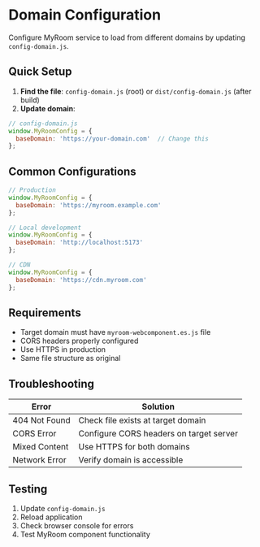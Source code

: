 # Domain Configuration

Configure MyRoom service to load from different domains by updating `config-domain.js`.

## Quick Setup

1. **Find the file**: `config-domain.js` (root) or `dist/config-domain.js` (after build)
2. **Update domain**:

```javascript
// config-domain.js
window.MyRoomConfig = {
  baseDomain: 'https://your-domain.com'  // Change this
};
```

## Common Configurations

```javascript
// Production
window.MyRoomConfig = {
  baseDomain: 'https://myroom.example.com'
};

// Local development
window.MyRoomConfig = {
  baseDomain: 'http://localhost:5173'
};

// CDN
window.MyRoomConfig = {
  baseDomain: 'https://cdn.myroom.com'
};
```

## Requirements

- Target domain must have `myroom-webcomponent.es.js` file
- CORS headers properly configured
- Use HTTPS in production
- Same file structure as original

## Troubleshooting

| Error | Solution |
|-------|----------|
| 404 Not Found | Check file exists at target domain |
| CORS Error | Configure CORS headers on target server |
| Mixed Content | Use HTTPS for both domains |
| Network Error | Verify domain is accessible |

## Testing

1. Update `config-domain.js`
2. Reload application
3. Check browser console for errors
4. Test MyRoom component functionality